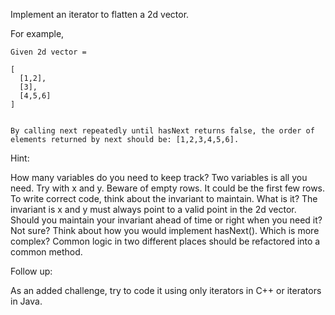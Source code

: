 Implement an iterator to flatten a 2d vector.

For example,
```
Given 2d vector =

[
  [1,2],
  [3],
  [4,5,6]
]
 

By calling next repeatedly until hasNext returns false, the order of elements returned by next should be: [1,2,3,4,5,6].
```
Hint:

How many variables do you need to keep track?
Two variables is all you need. Try with x and y.
Beware of empty rows. It could be the first few rows.
To write correct code, think about the invariant to maintain. What is it?
The invariant is x and y must always point to a valid point in the 2d vector. Should you maintain your invariant ahead of time or right when you need it?
Not sure? Think about how you would implement hasNext(). Which is more complex?
Common logic in two different places should be refactored into a common method.

Follow up:

As an added challenge, try to code it using only iterators in C++ or iterators in Java.
